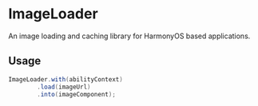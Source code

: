 # ImageLoader
An image loading and caching library for HarmonyOS based applications.

## Usage

```java
ImageLoader.with(abilityContext)
        .load(imageUrl)
        .into(imageComponent);
```
